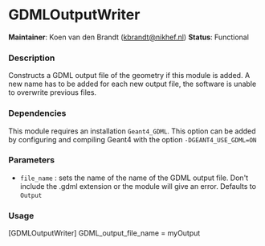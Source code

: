 # GDMLOutputWriter
**Maintainer**: Koen van den Brandt (<kbrandt@nikhef.nl>)
**Status**: Functional

### Description
Constructs a GDML output file of the geometry if this module is added.
A new name has to be added for each new output file, the software is unable to overwrite previous files.

### Dependencies

This module requires an installation `Geant4_GDML`. This option can be added by configuring and compiling Geant4 with the option `-DGEANT4_USE_GDML=ON`

### Parameters
* `file_name` : sets the name of the name of the GDML output file. Don't include the .gdml extension or the module will give an error. Defaults to `Output`

### Usage
[GDMLOutputWriter]
GDML_output_file_name = myOutput
```
